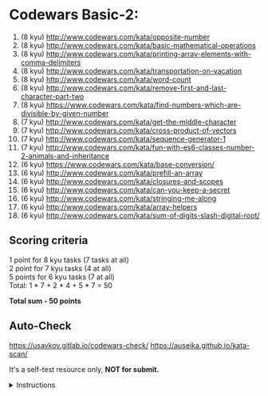 # Codewars Basic-2:

 1. (8 kyu) http://www.codewars.com/kata/opposite-number
 2. (8 kyu) http://www.codewars.com/kata/basic-mathematical-operations
 3. (8 kyu) http://www.codewars.com/kata/printing-array-elements-with-comma-delimiters
 4. (8 kyu) http://www.codewars.com/kata/transportation-on-vacation
 5. (8 kyu) http://www.codewars.com/kata/word-count
 6. (8 kyu) http://www.codewars.com/kata/remove-first-and-last-character-part-two
 7. (8 kyu) https://www.codewars.com/kata/find-numbers-which-are-divisible-by-given-number
 8. (7 kyu) http://www.codewars.com/kata/get-the-middle-character
 9. (7 kyu) http://www.codewars.com/kata/cross-product-of-vectors
 10. (7 kyu) http://www.codewars.com/kata/sequence-generator-1
 11. (7 kyu) http://www.codewars.com/kata/fun-with-es6-classes-number-2-animals-and-inheritance 
 12. (6 kyu) https://www.codewars.com/kata/base-conversion/ 
 13. (6 kyu) http://www.codewars.com/kata/prefill-an-array
 14. (6 kyu) http://www.codewars.com/kata/closures-and-scopes 
 15. (6 kyu) http://www.codewars.com/kata/can-you-keep-a-secret
 16. (6 kyu) http://www.codewars.com/kata/stringing-me-along  
 17. (6 kyu) http://www.codewars.com/kata/array-helpers
 18. (6 kyu) http://www.codewars.com/kata/sum-of-digits-slash-digital-root/
 
## Scoring criteria
  1 point for 8 kyu tasks (7 tasks at all)  
  2 point for 7 kyu tasks (4 at all)  
  5 points for 6 kyu tasks (7 at all)  
  Total: 1 * 7 + 2 * 4 + 5 * 7 = 50  

**Total sum - 50 points**

## Auto-Check

  https://usavkov.gitlab.io/codewars-check/
  https://auseika.github.io/kata-scan/ 

  It's a self-test resource only, **NOT for submit.**

<details><summary>Instructions</summary>
<p>

1. Insert the list below into cata scan input.

<pre>
http://www.codewars.com/kata/opposite-number
http://www.codewars.com/kata/basic-mathematical-operations
http://www.codewars.com/kata/printing-array-elements-with-comma-delimiters
http://www.codewars.com/kata/transportation-on-vacation
http://www.codewars.com/kata/word-count
http://www.codewars.com/kata/remove-first-and-last-character-part-two
https://www.codewars.com/kata/find-numbers-which-are-divisible-by-given-number
http://www.codewars.com/kata/get-the-middle-character
http://www.codewars.com/kata/cross-product-of-vectors
http://www.codewars.com/kata/sequence-generator-1
http://www.codewars.com/kata/fun-with-es6-classes-number-2-animals-and-inheritance 
https://www.codewars.com/kata/base-conversion/ 
http://www.codewars.com/kata/prefill-an-array
http://www.codewars.com/kata/closures-and-scopes 
http://www.codewars.com/kata/can-you-keep-a-secret
http://www.codewars.com/kata/stringing-me-along  
http://www.codewars.com/kata/array-helpers
http://www.codewars.com/kata/sum-of-digits-slash-digital-root/
username
</pre>
2. Change `username` to your one.

3. Click `CHECK` to see the result.
</p>
</details>
